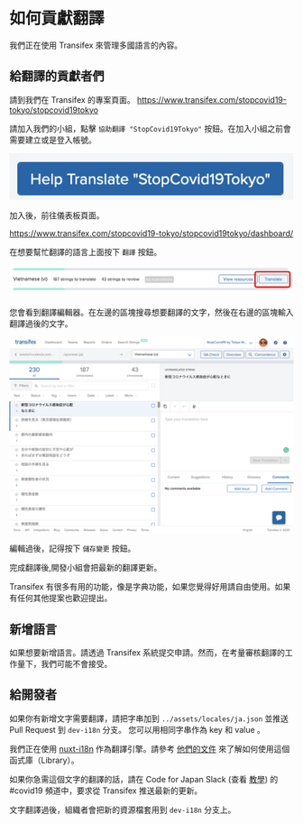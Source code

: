 # 如何貢獻翻譯

我們正在使用 Transifex 來管理多國語言的內容。

## 給翻譯的貢獻者們

請到我們在 Transifex 的專案頁面。
https://www.transifex.com/stopcovid19-tokyo/stopcovid19tokyo

請加入我們的小組，點擊 `協助翻譯 "StopCovid19Tokyo"` 按鈕。在加入小組之前會需要建立或是登入帳號。

![](img/2020-03-16-16-05-37.png)

加入後，前往儀表板頁面。

https://www.transifex.com/stopcovid19-tokyo/stopcovid19tokyo/dashboard/

在想要幫忙翻譯的語言上面按下 `翻譯` 按鈕。

![](img/2020-03-16-16-09-47.png)

您會看到翻譯編輯器。在左邊的區塊搜尋想要翻譯的文字，然後在右邊的區塊輸入翻譯過後的文字。

![](img/2020-03-16-16-11-14.png)

編輯過後，記得按下 `儲存變更` 按鈕。

完成翻譯後,開發小組會把最新的翻譯更新。

Transifex 有很多有用的功能，像是字典功能，如果您覺得好用請自由使用。如果有任何其他提案也歡迎提出。

## 新增語言

如果想要新增語言。請透過 Transifex 系統提交申請。然而，在考量審核翻譯的工作量下，我們可能不會接受。

## 給開發者

如果你有新增文字需要翻譯，請把字串加到 `../assets/locales/ja.json` 並推送 Pull Request 到 `dev-i18n` 分支。 您可以用相同字串作為 key 和 value 。

我們正在使用 [nuxt-i18n](https://github.com/nuxt-community/nuxt-i18n) 作為翻譯引擎。請參考 [他們的文件](https://nuxtjs.org/examples/i18n/) 來了解如何使用這個函式庫（Library）。

如果你急需這個文字的翻譯的話，請在 Code for Japan Slack (查看 [教學](https://github.com/tokyo-metropolitan-gov/covid19/blob/development/.github/CONTRIBUTING_ZH_TW.md#%E5%A6%82%E4%BD%95%E5%8F%83%E8%88%87%E4%BA%A4%E6%B5%81)) 的 #covid19 頻道中，要求從 Transifex 推送最新的更新。 

文字翻譯過後，組織者會把新的資源檔套用到 `dev-i18n` 分支上。

